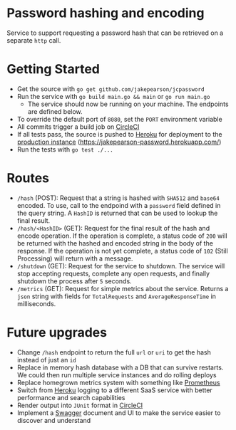 # Password hashing and encoding

Service to support requesting a password hash that can be retrieved on a separate `http` call.

# Getting Started

* Get the source with `go get github.com/jakepearson/jcpassword`
* Run the service with `go build main.go && main` or `go run main.go`
  * The service should now be running on your machine. The endpoints are defined below.
* To override the default port of `8080`, set the `PORT` environment variable
* All commits trigger a build job on [CircleCI](https://circleci.com/gh/jakepearson/jcpassword)
* If all tests pass, the source is pushed to [Heroku](https://dashboard.heroku.com/apps/jakepearson-password) for deployment to the [production instance](https://jakepearson-password.herokuapp.com/) (https://jakepearson-password.herokuapp.com/)
* Run the tests with `go test ./...`

# Routes

* `/hash` (POST): Request that a string is hashed with `SHA512` and `base64` encoded. To use, call to the endpoind with a `password` field defined in the query string. A `HashID` is returned that can be used to lookup the final result.
* `/hash/<HashID>` (GET): Request for the final result of the hash and encode operation. If the operation is complete, a status code of `200` will be returned with the hashed and encoded string in the body of the response. If the operation is not yet complete, a status code of `102` (Still Processing) will return with a message.
* `/shutdown` (GET): Request for the service to shutdown. The service will stop accepting requests, complete any open requests, and finally shutdown the process after `5` seconds.
* `/metrics` (GET): Request for simple metrics about the service. Returns a `json` string with fields for `TotalRequests` and `AverageResponseTime` in milliseconds.

# Future upgrades

* Change `/hash` endpoint to return the full `url` or `uri` to get the hash instead of just an `id`
* Replace in memory hash database with a DB that can survive restarts. We could then run multiple service instances and do rolling deploys
* Replace homegrown metrics system with something like [Prometheus](https://github.com/prometheus/prometheus)
* Switch from [Heroku](https://www.heroku.com/) logging to a different SaaS service with better performance and search capabilities
* Render output into `JUnit` format in [CircleCI](https://circleci.com/gh/jakepearson/jcpassword)
* Implement a [Swagger](https://swagger.io/) document and UI to make the service easier to discover and understand